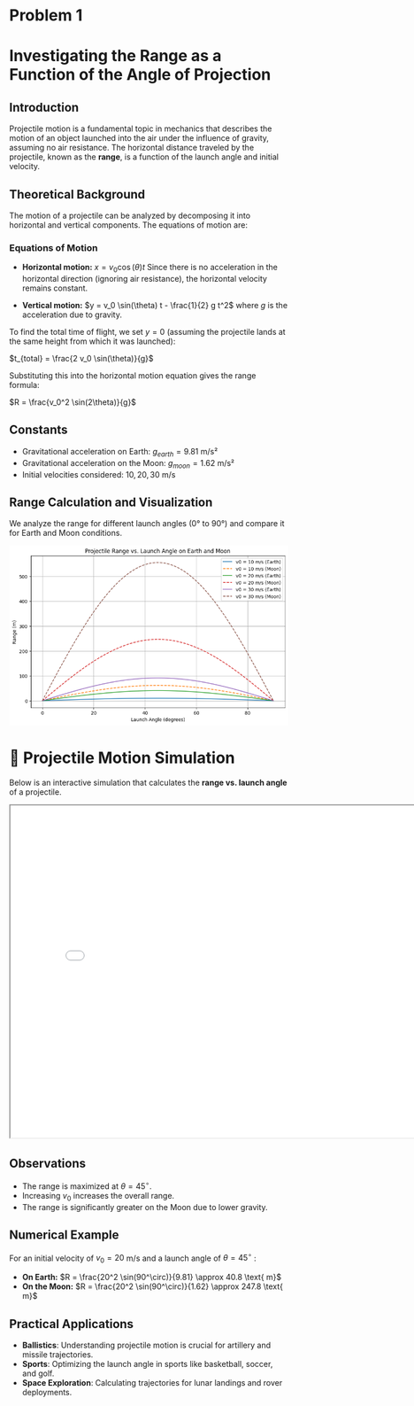 # Problem 1

# Investigating the Range as a Function of the Angle of Projection

## Introduction

Projectile motion is a fundamental topic in mechanics that describes the motion of an object launched into the air under the influence of gravity, assuming no air resistance. The horizontal distance traveled by the projectile, known as the **range**, is a function of the launch angle and initial velocity.

## Theoretical Background

The motion of a projectile can be analyzed by decomposing it into horizontal and vertical components. The equations of motion are:

### Equations of Motion

- **Horizontal motion:**
  $x = v_0 \cos(\theta) t$
  Since there is no acceleration in the horizontal direction (ignoring air resistance), the horizontal velocity remains constant.

- **Vertical motion:**
  $y = v_0 \sin(\theta) t - \frac{1}{2} g t^2$
  where $g$ is the acceleration due to gravity.

To find the total time of flight, we set $y = 0$ (assuming the projectile lands at the same height from which it was launched):

$t_{total} = \frac{2 v_0 \sin(\theta)}{g}$

Substituting this into the horizontal motion equation gives the range formula:

$R = \frac{v_0^2 \sin(2\theta)}{g}$

## Constants

- Gravitational acceleration on Earth: $g_{earth} = 9.81$ m/s²
- Gravitational acceleration on the Moon: $g_{moon} = 1.62$ m/s²
- Initial velocities considered: $10, 20, 30$ m/s

## Range Calculation and Visualization

We analyze the range for different launch angles (0° to 90°) and compare it for Earth and Moon conditions.

![alt text](image-1.png)

# 🎯 Projectile Motion Simulation

Below is an interactive simulation that calculates the **range vs. launch angle** of a projectile.

<iframe src="simulation.html" width="800" height="600"></iframe>

## Observations

- The range is maximized at $\theta = 45^\circ$.
- Increasing $v_0$ increases the overall range.
- The range is significantly greater on the Moon due to lower gravity.

## Numerical Example

For an initial velocity of $v_0 = 20$ m/s and a launch angle of $\theta = 45^\circ$ :

- **On Earth:**
  $R = \frac{20^2 \sin(90^\circ)}{9.81} \approx 40.8 \text{ m}$
- **On the Moon:**
  $R = \frac{20^2 \sin(90^\circ)}{1.62} \approx 247.8 \text{ m}$

## Practical Applications

- **Ballistics**: Understanding projectile motion is crucial for artillery and missile trajectories.
- **Sports**: Optimizing the launch angle in sports like basketball, soccer, and golf.
- **Space Exploration**: Calculating trajectories for lunar landings and rover deployments.

